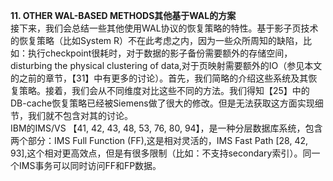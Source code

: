 **11. OTHER WAL-BASED METHODS其他基于WAL的方案**  
接下来，我们会总结一些其他使用WAL协议的恢复策略的特性。基于影子页技术的恢复策略（比如System R）不在此考虑之内，因为一些众所周知的缺陷，比如：执行checkpoint很耗时，对于数据的影子备份需要额外的存储空间，disturbing the physical clustering of data,对于页映射需要额外的IO（参见本文的之前的章节，【31】中有更多的讨论）。首先，我们简略的介绍这些系统及其恢复策略。接着，我们会从不同维度对比这些不同的方法。我们得知【25】中的DB-cache恢复策略已经被Siemens做了很大的修改。但是无法获取这方面实现细节，我们就不包含对其的讨论。  
IBM的IMS/VS 【41, 42, 43, 48, 53, 76, 80, 94】，是一种分层数据库系统，包含两个部分：IMS Full Function (FF),这是相对灵活的，IMS Fast Path [28, 42, 93],这个相对更高效点，但是有很多限制（比如：不支持secondary索引）。同一个IMS事务可以同时访问FF和FP数据。